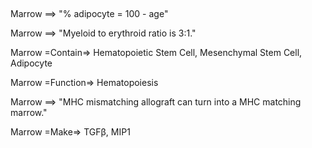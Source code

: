 ##

Marrow ==> "% adipocyte = 100 - age"

Marrow ==> "Myeloid to erythroid ratio is 3:1."

Marrow =Contain=> Hematopoietic Stem Cell, Mesenchymal Stem Cell, Adipocyte

Marrow =Function=> Hematopoiesis

Marrow ==> "MHC mismatching allograft can turn into a MHC matching marrow."

Marrow =Make=> TGFβ, MIP1
